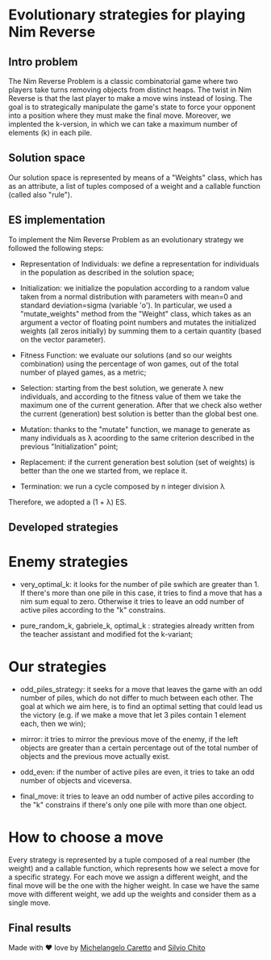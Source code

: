 # Evolutionary strategies for playing Nim Reverse

## Intro problem
The Nim Reverse Problem is a classic combinatorial game where two players take turns removing objects from distinct heaps. The twist in Nim Reverse is that the last player to make a move wins instead of losing. The goal is to strategically manipulate the game's state to force your opponent into a position where they must make the final move.
Moreover, we implented the k-version, in which we can take a maximum number of elements (k) in each pile.


## Solution space
Our solution space is represented by means of a "Weights" class, which has as an attribute, a list of tuples composed of a weight and a callable function (called also "rule").


## ES implementation
To implement the Nim Reverse Problem as an evolutionary strategy we followed the following steps:
 - Representation of Individuals: we define a representation for individuals in the population as described in the solution space;

 - Initialization: we initialize the population according to a random value taken from a normal distribution with parameters with mean=0 and standard deviation=sigma (variable 'o'). In particular, we used a "mutate_weights" method from the "Weight" class, which takes as an argument a vector of floating point numbers and mutates the initialized weights (all zeros initially) by summing them to a certain quantity (based on the vector parameter).

 - Fitness Function: we evaluate our solutions (and so our weights combination) using the percentage of won games, out of the total number of played games, as a metric;

 - Selection: starting from the best solution, we generate λ new individuals, and according to the fitness value of them we take the maximum one of the current generation. After that we check also wether the current (generation) best solution is better than the global best one.

 - Mutation: thanks to the "mutate" function, we manage to generate as many individuals as λ acoording to the same criterion described in the previous "Initialization" point;

 - Replacement: if the current generation best solution (set of weights) is better than the one we started from, we replace it. 

 - Termination: we run a cycle composed by n integer division λ

Therefore, we adopted a (1 + λ) ES.


## Developed strategies
# Enemy strategies
 - very_optimal_k: it looks for the number of pile swhich are greater than 1. If there's more than one pile in this case, it tries to find a move that has a nim sum equal to zero. Otherwise it tries to leave an odd number of active piles according to the "k" constrains.

 - pure_random_k, gabriele_k, optimal_k : strategies already written from the teacher assistant and modified fot the k-variant;

# Our strategies
 - odd_piles_strategy: it seeks for a move that leaves the game with an odd number of piles, which do not differ to much between each other. The goal at which we aim here, is to find an optimal setting that could lead us the victory (e.g. if we make a move that let 3 piles contain 1 element each, then we win);

 - mirror: it tries to mirror the previous move of the enemy, if the left objects are greater than a certain percentage out of the total number of objects and the previous move actually exist.

 - odd_even: if the number of active piles are even, it tries to take an odd number of objects and viceversa. 

 - final_move: it tries to leave an odd number of active piles according to the "k" constrains if there's only one pile with more than one object.

# How to choose a move
Every strategy is represented by a tuple composed of a real number (the weight) and a callable function, which represents how we select a move for a specific strategy.
For each move we assign a different weight, and the final move will be the one with the higher weight. In case we have the same move with different weight, we add up the weights and consider them as a single move.

## Final results






Made with ❤️ love by [Michelangelo Caretto](https://github.com/rasenqt/computational_intelligence23_24) and [Silvio Chito](https://github.com/SilvioChito/computational_intelligence)   